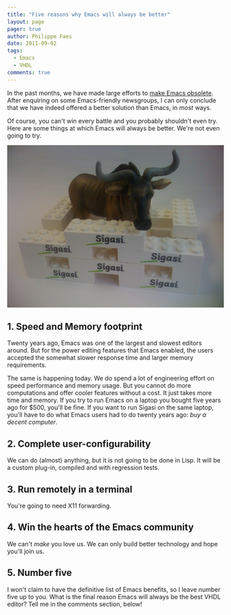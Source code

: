 ```yaml
---
title: "Five reasons why Emacs will always be better"
layout: page 
pager: true
author: Philippe Faes
date: 2011-09-02
tags: 
  - Emacs
  - VHDL
comments: true
---
```


In the past months, we have made large efforts to [make Emacs obsolete](.). After enquiring on some Emacs-friendly newsgroups, I can only conclude that we have indeed offered a better solution than Emacs, in _most_ ways. 

Of course, you can't win every battle and you probably shouldn't even try. Here are some things at which Emacs will always be better. We're not even going to try.

![Caged Gnu](images/caged_gnu.jpg)

## 1. Speed and Memory footprint

Twenty years ago, Emacs was one of the largest and slowest editors around. But for the power editing features that Emacs enabled, the users accepted the somewhat slower response time and larger memory requirements.

The same is happening today. We do spend a lot of engineering effort on speed performance and memory usage. But you cannot do more computations and offer cooler features without a cost. It just takes more time and memory.
If you try to run Emacs on a laptop you bought five years ago for $500, you'll be fine. If you want to run Sigasi on the same laptop, you'll have to do what Emacs users had to do twenty years ago: _buy a decent computer_.

## 2. Complete user-configurability

We can do (almost) anything, but it is not going to be done in Lisp. It will be a custom plug-in, compiled and with regression tests.

## 3. Run remotely in a terminal

You're going to need X11 forwarding.

## 4. Win the hearts of the Emacs community

We can't _make_ you love us. We can only build better technology and hope you'll join us.

## 5. Number five

I won't claim to have the definitive list of Emacs benefits, so I leave number five up to you. What is the final reason Emacs will always be the best VHDL editor? Tell me in the comments section, below!
